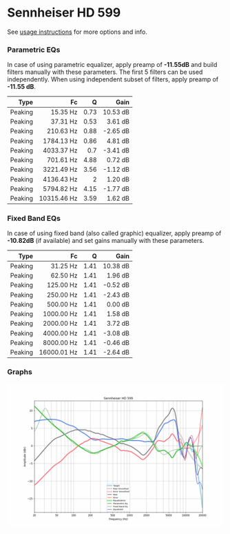 # Sennheiser HD 599
See [usage instructions](https://github.com/jaakkopasanen/AutoEq#usage) for more options and info.

### Parametric EQs
In case of using parametric equalizer, apply preamp of **-11.55dB** and build filters manually
with these parameters. The first 5 filters can be used independently.
When using independent subset of filters, apply preamp of **-11.55 dB**.

| Type    | Fc          |    Q | Gain     |
|--------:|------------:|-----:|---------:|
| Peaking | 15.35 Hz    | 0.73 | 10.53 dB |
| Peaking | 37.31 Hz    | 0.53 | 3.61 dB  |
| Peaking | 210.63 Hz   | 0.88 | -2.65 dB |
| Peaking | 1784.13 Hz  | 0.86 | 4.81 dB  |
| Peaking | 4033.37 Hz  | 0.7  | -3.41 dB |
| Peaking | 701.61 Hz   | 4.88 | 0.72 dB  |
| Peaking | 3221.49 Hz  | 3.56 | -1.12 dB |
| Peaking | 4136.43 Hz  | 2    | 1.20 dB  |
| Peaking | 5794.82 Hz  | 4.15 | -1.77 dB |
| Peaking | 10315.46 Hz | 3.59 | 1.62 dB  |

### Fixed Band EQs
In case of using fixed band (also called graphic) equalizer, apply preamp of **-10.82dB**
(if available) and set gains manually with these parameters.

| Type    | Fc          |    Q | Gain     |
|--------:|------------:|-----:|---------:|
| Peaking | 31.25 Hz    | 1.41 | 10.38 dB |
| Peaking | 62.50 Hz    | 1.41 | 1.96 dB  |
| Peaking | 125.00 Hz   | 1.41 | -0.52 dB |
| Peaking | 250.00 Hz   | 1.41 | -2.43 dB |
| Peaking | 500.00 Hz   | 1.41 | 0.00 dB  |
| Peaking | 1000.00 Hz  | 1.41 | 1.58 dB  |
| Peaking | 2000.00 Hz  | 1.41 | 3.72 dB  |
| Peaking | 4000.00 Hz  | 1.41 | -3.08 dB |
| Peaking | 8000.00 Hz  | 1.41 | -0.46 dB |
| Peaking | 16000.01 Hz | 1.41 | -2.64 dB |

### Graphs
![](./Sennheiser%20HD%20599.png)